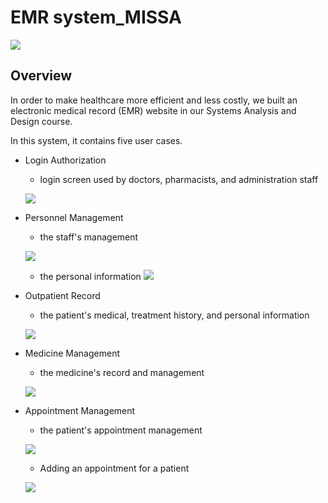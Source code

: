 # EMR system_MISSA
![](https://i.imgur.com/vXsS5d6.png)

## Overview
In order to make healthcare more efficient and less costly, we built an electronic medical record (EMR) website in our Systems Analysis and Design course.

In this system, it contains five user cases.
- Login Authorization
    - login screen used by doctors, pharmacists, and administration staff 
    
    ![](https://i.imgur.com/KQ4QfUU.jpg)

- Personnel Management
    - the staff's management

    ![](https://i.imgur.com/843tVmE.png)
    
    - the personal information
    ![](https://i.imgur.com/DIfIvH9.png)

- Outpatient Record
    - the patient's medical, treatment history, and personal information

    ![](https://i.imgur.com/0wvJeNK.png)

- Medicine Management
    - the medicine's record and management
    
    ![](https://i.imgur.com/8GjRqQw.png)
- Appointment Management
    - the patient's appointment management
    
    ![](https://i.imgur.com/rbcBCPT.png)
    
    - Adding an appointment for a patient
   
   ![](https://i.imgur.com/iwBRrk2.png)
